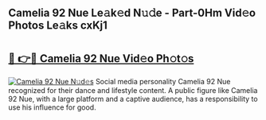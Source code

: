 ## Camelia 92 Nue Le𝚊k𝚎d N𝚞𝚍e - Part-0Hm Vid𝚎o Photos Le𝚊ks cxKj1

# <h2><a href="http://fb8vy0.evod.top/?m=Camelia+92+Nue">🔗 👉🔴 Camelia 92 Nue Vid𝚎o Ph𝚘t𝚘s</a></h2>

[![Camelia 92 Nue N𝚞d𝚎s](https://i.imgur.com/8V9OHl7.gif)](http://fb8vy0.evod.top/?m=Camelia+92+Nue)
Social media personality Camelia 92 Nue recognized for their dance and lifestyle content. A public figure like Camelia 92 Nue, with a large platform and a captive audience, has a responsibility to use his influence for good. 
